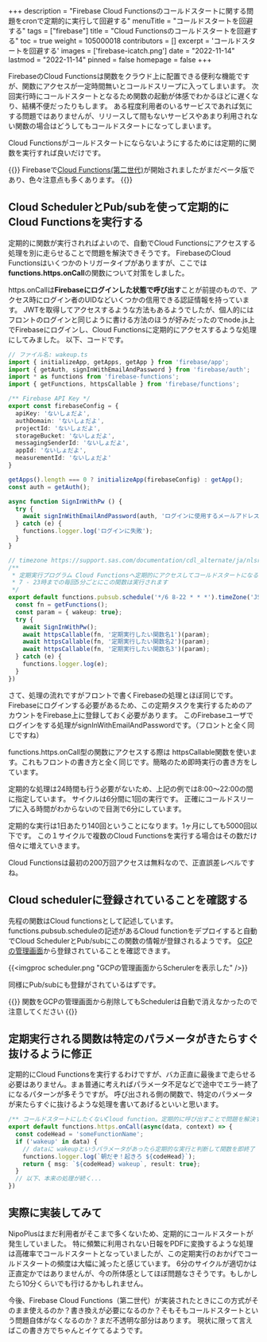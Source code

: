+++
description = "Firebase Cloud Functionsのコールドスタートに関する問題をcronで定期的に実行して回避する"
menuTitle = "コールドスタートを回避する"
tags = ["firebase"]
title = "Cloud Functionsのコールドスタートを回避する"
toc = true
weight = 105000018
contributors = []
excerpt = 'コールドスタートを回避する'
images = ['firebase-icatch.png']
date = "2022-11-14"
lastmod = "2022-11-14"
pinned = false
homepage = false
+++

FirebaseのCloud Functionsは関数をクラウド上に配置できる便利な機能ですが、関数にアクセスが一定時間無いとコールドスリープに入ってしまいます。
次回実行時にコールドスタートとなるため関数の起動が体感でわかるほどに遅くなり、結構不便だったりもします。
ある程度利用者のいるサービスであれば気にする問題ではありませんが、リリースして間もないサービスやあまり利用されない関数の場合はどうしてもコールドスタートになってしまいます。

Cloud Functionsがコールドスタートにならないようにするためには定期的に関数を実行すれば良いだけです。

{{<alice pos="right" icon="here">}}
Firebaseで[Cloud Functions(第二世代)](https://firebase.google.com/docs/functions/beta)が開始されましたがまだベータ版であり、色々注意点も多くあります。
{{</alice>}}

## Cloud SchedulerとPub/subを使って定期的にCloud Functionsを実行する

定期的に関数が実行されればよいので、自動でCloud Functionsにアクセスする処理を別に走らせることで問題を解決できそうです。
FirebaseのCloud Functionsはいくつかのトリガータイプがありますが、ここでは**functions.https.onCall**の関数について対策をしました。

https.onCallは**Firebaseにログインした状態で呼び出す**ことが前提のもので、アクセス時にログイン者のUIDなどいくつかの信用できる認証情報を持っています。
JWTを取得してアクセスするような方法もあるようでしたが、個人的にはフロントのログインと同じように書ける方法のほうが好みだったのでnode.js上でFirebaseにログインし、Cloud Functionsに定期的にアクセスするような処理にしてみました。
以下、コードです。

```typescript
// ファイル名: wakeup.ts
import { initializeApp, getApps, getApp } from 'firebase/app';
import { getAuth, signInWithEmailAndPassword } from 'firebase/auth';
import * as functions from 'firebase-functions';
import { getFunctions, httpsCallable } from 'firebase/functions';

/** Firebase API Key */
export const firebaseConfig = {
  apiKey: 'ないしょだよ',
  authDomain: 'ないしょだよ',
  projectId: 'ないしょだよ',
  storageBucket: 'ないしょだよ',
  messagingSenderId: 'ないしょだよ',
  appId: 'ないしょだよ',
  measurementId: 'ないしょだよ'
}

getApps().length === 0 ? initializeApp(firebaseConfig) : getApp();
const auth = getAuth();

async function SignInWithPw () {
  try {
    await signInWithEmailAndPassword(auth, 'ログインに使用するメールアドレス', 'パスワード');
  } catch (e) {
    functions.logger.log('ログインに失敗');
  }
}

// timezone https://support.sas.com/documentation/cdl_alternate/ja/nlsref/67964/HTML/default/p0ratl3impx458n1r8tme646jupm.htm
/**
 * 定期実行プログラム Cloud Functionsへ定期的にアクセスしてコールドスタートになることを防ぎます。
 * 7 - 23時までの毎回5分ごとにこの関数は実行されます
 */
export default functions.pubsub.schedule('*/6 8-22 * * *').timeZone('JST').onRun(async (context) => {
  const fn = getFunctions();
  const param = { wakeup: true};
  try {
    await SignInWithPw();
    await httpsCallable(fn, '定期実行したい関数名1')(param);
    await httpsCallable(fn, '定期実行したい関数名2')(param);
    await httpsCallable(fn, '定期実行したい関数名3')(param);
  } catch (e) {
    functions.logger.log(e);
  }
})

```

さて、処理の流れですがフロントで書くFirebaseの処理とほぼ同じです。
Firebaseにログインする必要があるため、この定期タスクを実行するためのアカウントをFirebase上に登録しておく必要があります。
このFirebaseユーザでログインをする処理がsignInWithEmailAndPasswordです。（フロントと全く同じですね）

functions.https.onCall型の関数にアクセスする際は httpsCallable関数を使います。これもフロントの書き方と全く同じです。簡略のため即時実行の書き方をしています。

定期的な処理は24時間も行う必要がないため、上記の例では8:00〜22:00の間に指定しています。
サイクルは6分間に1回の実行です。
正確にコールドスリープに入る時間がわからないので目測で6分にしています。

定期的な実行は1日あたり140回ということになります。1ヶ月にしても5000回以下です。
この１サイクルで複数のCloud Functionsを実行する場合はその数だけ倍々に増えていきます。

Cloud Functionsは最初の200万回アクセスは無料なので、正直誤差レベルですね。

## Cloud schedulerに登録されていることを確認する

先程の関数はCloud functionsとして記述しています。
functions.pubsub.scheduleの記述があるCloud functionをデプロイすると自動でCloud SchedulerとPub/subにこの関数の情報が登録されるようです。
[GCPの管理画面](https://console.cloud.google.com/cloudscheduler)から登録されていることを確認できます。

{{<imgproc scheduler.png "GCPの管理画面からScherulerを表示した" />}}

同様にPub/subにも登録がされているはずです。

{{<alice pos="right" icon="here">}}
関数をGCPの管理画面から削除してもSchedulerは自動で消えなかったので注意してください
{{</alice>}}

## 定期実行される関数は特定のパラメータがきたらすぐ抜けるように修正

定期的にCloud Functionsを実行するわけですが、バカ正直に最後まで走らせる必要はありません。まぁ普通に考えればパラメータ不足などで途中でエラー終了になるパターンが多そうですが。
呼び出される側の関数で、特定のパラメータが来たらすぐに抜けるような処理を書いてあげるといいと思います。

```typescript
/** コールドスタートにしたくないCloud function。定期的に呼び出すことで問題を解決する */
export default functions.https.onCall(async(data, context) => {
  const codeHead = 'someFunctionName';
  if ('wakeup' in data) {
    // dataに wakeupというパラメータがあったら定期的な実行と判断して関数を即終了
    functions.logger.log(`朝だぞ！起きろ ${codeHead}`);
    return { msg: `${codeHead} wakeup`, result: true};
  }
  // 以下、本来の処理が続く...
})

```

## 実際に実装してみて

NipoPlusはまだ利用者がそこまで多くないため、定期的にコールドスタートが発生していました。
特に頻繁に利用されない日報をPDFに変換するような処理は高確率でコールドスタートとなっていましたが、この定期実行のおかげでコールドスタートの頻度は大幅に減ったと感じています。
6分のサイクルが適切かは正直定かではありませんが、今の所体感としてほぼ問題なさそうです。もしかしたら10分くらいでも行けるかもしれません。

今後、Firebase Cloud Functions（第二世代）が実装されたときにこの方式がそのまま使えるのか？書き換えが必要になるのか？そもそもコールドスタートという問題自体がなくなるのか？まだ不透明な部分はあります。
現状に限って言えばこの書き方でちゃんとイケてるようです。
